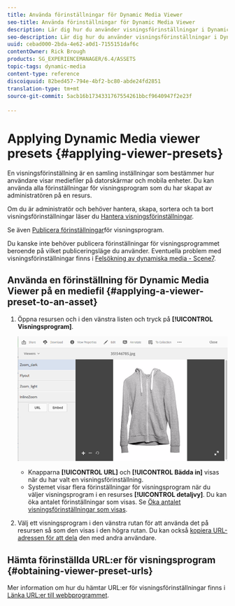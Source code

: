 ```yaml
---
title: Använda förinställningar för Dynamic Media Viewer
seo-title: Använda förinställningar för Dynamic Media Viewer
description: Lär dig hur du använder visningsförinställningar i Dynamic Media
seo-description: Lär dig hur du använder visningsförinställningar i Dynamic Media
uuid: cebad000-2bda-4e62-a0d1-7155151daf6c
contentOwner: Rick Brough
products: SG_EXPERIENCEMANAGER/6.4/ASSETS
topic-tags: dynamic-media
content-type: reference
discoiquuid: 82bed457-794e-4bf2-bc80-abde24fd2851
translation-type: tm+mt
source-git-commit: 5acb16b1734331767554261bbcf9640947f2e23f

---
```



# Applying Dynamic Media viewer presets {#applying-viewer-presets}

En visningsförinställning är en samling inställningar som bestämmer hur användare visar mediefiler på datorskärmar och mobila enheter. Du kan använda alla förinställningar för visningsprogram som du har skapat av administratören på en resurs.

Om du är administratör och behöver hantera, skapa, sortera och ta bort visningsförinställningar läser du [Hantera visningsförinställningar](managing-viewer-presets.md).

Se även [Publicera förinställningar](managing-viewer-presets.md#publishing-viewer-presets)för visningsprogram.

Du kanske inte behöver publicera förinställningar för visningsprogrammet beroende på vilket publiceringsläge du använder.
Eventuella problem med visningsförinställningar finns i [Felsökning av dynamiska media - Scene7](troubleshoot-dms7.md#viewers).

## Använda en förinställning för Dynamic Media Viewer på en mediefil {#applying-a-viewer-preset-to-an-asset}

1. Öppna resursen och i den vänstra listen och tryck på **[!UICONTROL Visningsprogram]**.

   ![chlimage_1-104](assets/chlimage_1-104.png)

   * Knapparna **[!UICONTROL URL]** och **[!UICONTROL Bädda in]** visas när du har valt en visningsförinställning.
   * Systemet visar flera förinställningar för visningsprogram när du väljer visningsprogram i en resurses **[!UICONTROL detaljvy]**. Du kan öka antalet förinställningar som visas. Se [Öka antalet visningsförinställningar som visas](managing-viewer-presets.md).

1. Välj ett visningsprogram i den vänstra rutan för att använda det på resursen så som den visas i den högra rutan. Du kan också [kopiera URL-adressen för att dela](linking-urls-to-yourwebapplication.md) den med andra användare.

## Hämta förinställda URL:er för visningsprogram {#obtaining-viewer-preset-urls}

Mer information om hur du hämtar URL:er för visningsförinställningar finns i [Länka URL:er till webbprogrammet](linking-urls-to-yourwebapplication.md).
